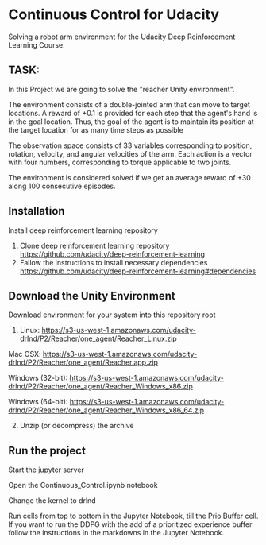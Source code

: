 # Continuous Control for Udacity
Solving a robot arm environment for the Udacity Deep Reinforcement Learning Course.

## TASK:

In this Project we are going to solve the "reacher Unity environment".

The environment consists of a double-jointed arm that can move to target locations. A reward of +0.1 is
provided for each step that the agent's hand is in the goal location. Thus, the goal of the agent is to maintain its position at the target location for as many time steps as possible

The observation space consists of 33 variables corresponding to position, rotation, velocity, and angular 
velocities of the arm. Each action is a vector with four numbers, corresponding to torque applicable to two 
joints.

The environment is considered solved if we get an average reward of +30 along 100 consecutive episodes.

## Installation

Install deep reinforcement learning repository

1. Clone deep reinforcement learning repository https://github.com/udacity/deep-reinforcement-learning
2. Fallow the instructions to install necessary dependencies https://github.com/udacity/deep-reinforcement-learning#dependencies

## Download the Unity Environment

Download environment for your system into this repository root

1. Linux: https://s3-us-west-1.amazonaws.com/udacity-drlnd/P2/Reacher/one_agent/Reacher_Linux.zip

Mac OSX: https://s3-us-west-1.amazonaws.com/udacity-drlnd/P2/Reacher/one_agent/Reacher.app.zip

Windows (32-bit): https://s3-us-west-1.amazonaws.com/udacity-drlnd/P2/Reacher/one_agent/Reacher_Windows_x86.zip

Windows (64-bit): https://s3-us-west-1.amazonaws.com/udacity-drlnd/P2/Reacher/one_agent/Reacher_Windows_x86_64.zip

2. Unzip (or decompress) the archive

## Run the project

Start the jupyter server

Open the Continuous_Control.ipynb notebook

Change the kernel to drlnd 

Run cells from top to bottom in the Jupyter Notebook, till the Prio Buffer cell. If you want to run the DDPG with the add of a prioritized experience buffer follow the instructions in the markdowns in the Jupyter Notebook.
